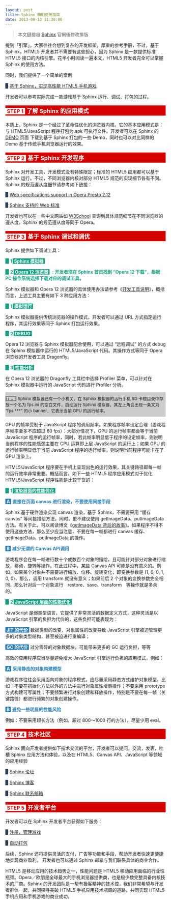 ```yaml
---
layout: post
title: Sphinx 簡明使用指南
date: 2013-08-13 11:30:00
---
```


> 本文鏈接自 [Sphinx](http://technommy.github.io/2013/08/13/sphinx-developer-guide/) 官網後修改排版

<p>提到「引擎」，大家往往会想到复杂的开发框架，厚重的参考手册，不过，基于 Sphinx，HTML5 开发者并不需要有这些担心，因为 Sphinx 是一款提供标准 HTML5 接口的内核引擎。花半小时阅读一遍本文，HTML5 开发者完全可以掌握 Sphinx 的使用方法。</p>
<p>同时，我们提供了一个简单的案例</p>

<p><b style="background-color: #2c3e50; color: #2c3e50;">0</b>&nbsp;<a href="http://sphinx.oupeng.com/sphinxsample" target="_blank">基于 Sphinx，实现高性能 HTML5 手机游戏</a></p>

<p>开发者可以参考实际完成一款游戏基于 Sphinx 运行、调试、打包的过程。</p>

<p style="background-color: #d40000; color: #ffffff; font-size: 18px; padding-top: 3px; padding-bottom: 3px;"><b style="background-color: #ffffff; color: #d40000; padding-left: 5px; padding-right: 5px; font-size: 16px;">STEP 1</b>&nbsp;<b>了解 Sphinx 的应用模式</b></p>

<p>本质上，Sphinx 是一个经过了革命性优化的浏览器内核。它的基本应用模式是：与 HTML5/JavaScript 程序打包为.apk 可执行文件。开发者可以在 Sphinx 的 <a href="http://sphinx.oupeng.com/demo" target="_blank">DEMO</a> 页面 下载到基于 Sphinx 打包的一些 Demo，同时也可以对比同样的 Demo 基于传统手机浏览器运行的效果。</p>

<p style="background-color: #d40000; color: #ffffff; font-size: 18px; padding-top: 3px; padding-bottom: 3px;"><b style="background-color: #ffffff; color: #d40000; padding-left: 5px; padding-right: 5px; font-size: 16px;">STEP 2</b>&nbsp;<b>基于 Sphinx 开发程序</b></p>

<p>Sphinx 对开发工具，开发模式没有特殊限定；标准的 HTML5 应用都可以基于 Sphinx 运行。不过，不同浏览器内核对部分 HTML5 规范的实现细节各有不同。Sphinx 的规范遵从度细节请参考如下链接：</p>

<p><b style="background-color: #2c3e50; color: #2c3e50;">0</b>&nbsp;<a href="http://www.opera.com/docs/specs/presto2.12/#m212-359" target="_blank">Web specifications support in Opera Presto 2.12</a></p>
<p><b style="background-color: #2c3e50; color: #2c3e50;">0</b>&nbsp;<a href="http://sphinx.oupeng.com/feature-support" target="_blank">Sphinx 支持的 Web 标准</a></p>

<p>开发者也可以在一些中文网站如 <a href="http://www.w3school.com.cn/" target="_blank">W3School</a> 查询到具体规范细节在不同浏览器的遵从度，Sphinx 的规范遵从度等同于 Opera。</p>

<p style="background-color: #d40000; color: #ffffff; font-size: 18px; padding-top: 3px; padding-bottom: 3px;"><b style="background-color: #ffffff; color: #d40000; padding-left: 5px; padding-right: 5px; font-size: 16px;">STEP 3</b>&nbsp;<b>基于 Sphinx 调试和调优</b></p>

<p>Sphinx 提供如下调试工具：</p>

<p><b style="background-color: #16a085; color: #16a085; padding-right: 2px;">0</b>&nbsp;<b style="color: #16a085; padding-right: 2px;">1</b><b style="background-color: #16a085; color: #ffffff; padding-left: 4px; padding-right: 4px;">Sphinx 模拟器</b></p>

<p><b style="background-color: #16a085; color: #16a085; padding-right: 2px;">0</b>&nbsp;<b style="color: #16a085; padding-right: 2px;">2</b><b style="background-color: #16a085; color: #ffffff; padding-left: 4px; padding-right: 4px;">Opera 12 浏览器</b>&nbsp;&nbsp;<b style="color: #16a085;">: 开发者须在 Sphinx 首页找到 “Opera 12 下载”，根据 PC 操作系统选择下载对应的调试工具。</b></p>

<p>Sphinx 模拟器和 Opera 12 浏览器的具体使用办法请参考《<a href="http://sphinx.oupeng.com/developer-guide" target="_blank">开发工具说明</a>》，概括而言，上述工具主要有如下 3 种应用方法：</p>

<p><b style="background-color: #16a085; color: #16a085; padding-right: 2px;">0</b>&nbsp;<b style="color: #16a085; padding-right: 2px;">1</b><b style="background-color: #16a085; color: #ffffff; padding-left: 4px; padding-right: 4px;">模拟运行</b></p>

<p>Sphinx 模拟器提供传统浏览器的操作模式，开发者可以通过 URL 方式指定运行程序，其运行效果等同于 Sphinx 打包运行效果。</p>

<p><b style="background-color: #16a085; color: #16a085; padding-right: 2px;">0</b>&nbsp;<b style="color: #16a085; padding-right: 2px;">2</b><b style="background-color: #16a085; color: #ffffff; padding-left: 4px; padding-right: 4px;">DEBUG</b></p>

<p>Opera 12 浏览器与 Sphinx 模拟器配合使用，可以通过 “远程调试” 的方式 debug 在 Sphinx 模拟器中运行的 HTML5/JavaScript 代码。其操作方式等同于 Opera 浏览器的开发者工具 Dragonfly。</p>

<p><b style="background-color: #16a085; color: #16a085; padding-right: 2px;">0</b>&nbsp;<b style="color: #16a085; padding-right: 2px;">3</b><b style="background-color: #16a085; color: #ffffff; padding-left: 4px; padding-right: 4px;">性能分析</b></p>

<p>在 Opera 12 浏览器的 Dragonfly 工具栏中选择 Profiler 菜单，可以针对在 Sphinx 模拟器中运行的 JavaScript 代码进行 Profiler 分析。</p>

<p style="background-color: #cccccc; font-size: 13px; padding-bottom: 10px; padding-top: 10px;"><b style="background-color: #898989; color: #ffffff; padding-left: 3px; padding-right: 3px;">TIPS</b>&nbsp;Sphinx 模拟器还有一个小机关，在 Sphinx 模拟器的运行手机 SD 卡根目录中存放一个名为 fps.ini 的空白文件，启动运行 Sphinx 模拟器，其左上角会出现一条文为 “fps ***” 的小 banner，它表示当前 GPU 的运行帧率。</p>

<p>GPU 的帧率受制于 JavaScript 程序的调用频率。如果程序帧率设定合理（游戏程序帧率至多不应超过 60 fps）：大部分情况下，GPU 的运行帧率都会等于当前 JavaScript 程序的运行帧率，同时，若此帧率明显低于程序的设定帧率，则说明当前程序的性能瓶颈主要在 CPU 运算即上层 JavaScript 的运行上；如果 GPU 的运行帧率明显低于当前 JavaScript 程序的运行帧率，则说明当前程序可能卡在了 GPU 渲染上。</p>

<p>HTML5/JavaScript 程序要在手机上呈现出色的运行效果，其关键路径即每一帧的运行效率非常重要。概括而言，如下一些 HTML5 程序应用模式对于优化 HTML5/JavaScript 程序性能是比较干货的：</p>

<p><b style="background-color: #16a085; color: #16a085; padding-right: 2px;">0</b>&nbsp;<b style="color: #16a085; padding-right: 2px;">1</b><b style="background-color: #16a085; color: #ffffff; padding-left: 4px; padding-right: 4px;">渲染层面的性能优化</b></p>

<p><b style="background-color: #2980b9; color: #ffffff; padding-left: 4px; padding-right: 4px;">A</b>&nbsp;<b style="color: #2980b9;">直接在页面 canvas 进行渲染，不要使用间接手段</b></p>

<p>Sphinx 基于硬件渲染实现 canvas 渲染，基于 Sphinx，不需要采用 “缓存 canvas” 等间接描绘方法，同时，更不建议使用 getImageData、putImageData 方法。有关于此，可以阅读博文《<a href="http://sphinx.oupeng.com/articles/the-stories-about-getimagedata-and-putimagedata" target="_blank">getImageData 背后的故事</a>》。如果程序不得不使用这些方法，那么至少应当注意，不要在每一帧都进行 canvas 缓存、getImageData、putImageData 的操作。</p>

<p><b style="background-color: #2980b9; color: #ffffff; padding-left: 4px; padding-right: 4px;">B</b>&nbsp;<b style="color: #2980b9;">减少无谓的 Canvas API调用</b></p>

<p>游戏程序会在每一帧进行数十个或数百个对象的描绘，且可能针对部分对象进行缩放，移动，旋转等操作。在此过程中，某些 Canvas API 可能是没有意义的。例如，如果某个对象并不需要进行缩放、位移、旋转变化，即变换参数是 (1, 0, 0, 1, 0, 0)，那么，调用 transform 就没有意义；如果前后 2 个对象的变换参数完全相同，那么针对后一个对象进行　restore、save、transform　等操作就是多余的。</p>

<p><b style="background-color: #16a085; color: #16a085; padding-right: 2px;">0</b>&nbsp;<b style="color: #16a085; padding-right: 2px;">2</b><b style="background-color: #16a085; color: #ffffff; padding-left: 4px; padding-right: 4px;">JavaScript 层面的性能优化</b></p>

<p>JavaScript 是弱类型语言，它提供了非常灵活的数据定义方式，这种灵活是以 JavaScript 引擎的负担为代价的，这些负担可能表现为：</p>

<p><b style="background-color: #2980b9; color: #ffffff; padding-left: 4px; padding-right: 4px;">JIT 的代价</b>&nbsp;数据类型的改变，对象属性的改变导致 JavaScript 引擎被迫管理更多的对象类型结构，甚至被迫进行重编译；</p>

<p><b style="background-color: #2980b9; color: #ffffff; padding-left: 4px; padding-right: 4px;">GC 的代价</b>&nbsp;过分零碎的对象数据块，可能带来更多的 GC 运行负担，等等</p>

<p>高效的应用程序应当尽量避免增大 JavaScript 引擎运行负担的应用模式，例如：</p>

<p><b style="background-color: #2980b9; color: #ffffff; padding-left: 4px; padding-right: 4px;">A</b>&nbsp;<b style="color: #2980b9;">采用静态的对象构建模型</b></p>

<p>游戏程序往往会采用面向对象的程序模式，应尽量采用静态方式维护对象模型，比如：不要在初始化方法以外的方法中进行对象属性增删操作；不要采用 prototype 方式构建可写属性；不要频繁进行对象创建和释放操作，特别是不要在每一帧（关键路径）都进行频繁的对象创建操作。</p>

<p><b style="background-color: #2980b9; color: #ffffff; padding-left: 4px; padding-right: 4px;">B</b>&nbsp;<b style="color: #2980b9;">避免一些明显的性能风险</b></p>

<p>例如：不要采用超长方法（例如，超过 800～1000 行的方法），尽量少用 eval。</p></p>

<p style="background-color: #d40000; color: #ffffff; font-size: 18px; padding-top: 3px; padding-bottom: 3px;"><b style="background-color: #ffffff; color: #d40000; padding-left: 5px; padding-right: 5px; font-size: 16px;">STEP 4</b>&nbsp;<b>技术社区</b></p>

<p>Sphinx 面向开发者提供如下技术交流的平台，开发者可以提问，交流，发表，吐槽 Sphinx 应用方法和体验，以及在 HTML5、Canvas API、JavaScript 等领域的应用经验</p>

<p><b style="background-color: #2c3e50; color: #2c3e50;">0</b>&nbsp;<a href="http://www.opera.com/docs/specs/presto2.12/#m212-359" target="_blank">Sphinx 论坛</a></p>

<p><b style="background-color: #2c3e50; color: #2c3e50;">0</b>&nbsp;<a href="http://www.opera.com/docs/specs/presto2.12/#m212-359" target="_blank">Sphinx 博客</a></p>

<p><b style="background-color: #2c3e50; color: #2c3e50;">0</b>&nbsp;<a href="http://www.opera.com/docs/specs/presto2.12/#m212-359" target="_blank">Sphinx 联系邮箱</a></p>

<p style="background-color: #d40000; color: #ffffff; font-size: 18px; padding-top: 3px; padding-bottom: 3px;"><b style="background-color: #ffffff; color: #d40000; padding-left: 5px; padding-right: 5px; font-size: 16px;">STEP 5</b>&nbsp;<b>开发者平台</b></p>

<p>开发者可以在 Sphinx 开发者平台获得如下服务：</p>

<p><b style="background-color: #2c3e50; color: #2c3e50;">0</b>&nbsp;<a href="http://www.opera.com/docs/specs/presto2.12/#m212-359" target="_blank">注册，管理游戏</a></p>

<p><b style="background-color: #2c3e50; color: #2c3e50;">0</b>&nbsp;<a href="http://www.opera.com/docs/specs/presto2.12/#m212-359" target="_blank">自动打包</a></p>

<p>后续，Sphinx 还将提供灵活的支付，广告等功能和手段，帮助开发者快速更便捷地实现商业盈利。
开发者也可以通过 Sphinx 邮箱与我们联系具体的商业合作。</p>

<p>HTML5 是移动应用的技术趋势之一，性能问题是 HTML5 移动应用面临的行业性瓶颈。Opera／欧朋是全球最大的手机浏览器提供商，也是极少数完整具备内核技术的厂商。Sphinx 的开发团队是一帮有极客精神的技术控，我们非常希望与开发者群体一起，共同探寻突破 HTML5 手机应用技术瓶颈的道路，共同实现 HTML5 手机应用和手机游戏的商业成功。</p>

